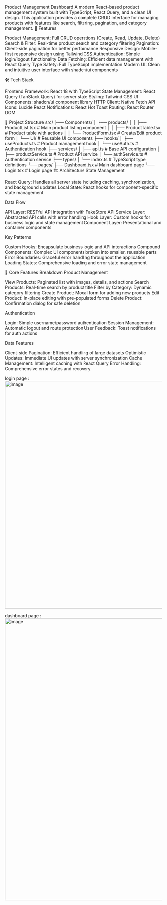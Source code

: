 

Product Management Dashboard
A modern React-based product management system built with TypeScript, React Query, and a clean UI design. This application provides a complete CRUD interface for managing products with features like search, filtering, pagination, and category management.
🚀 Features

Product Management: Full CRUD operations (Create, Read, Update, Delete)
Search & Filter: Real-time product search and category filtering
Pagination: Client-side pagination for better performance
Responsive Design: Mobile-first responsive design using Tailwind CSS
Authentication: Simple login/logout functionality
Data Fetching: Efficient data management with React Query
Type Safety: Full TypeScript implementation
Modern UI: Clean and intuitive user interface with shadcn/ui components

🛠️ Tech Stack

Frontend Framework: React 18 with TypeScript
State Management: React Query (TanStack Query) for server state
Styling: Tailwind CSS
UI Components: shadcn/ui component library
HTTP Client: Native Fetch API
Icons: Lucide React
Notifications: React Hot Toast
Routing: React Router DOM

📁 Project Structure
src/
├── Components/
│   ├── products/
│   │   ├── ProductList.tsx      # Main product listing component
│   │   ├── ProductTable.tsx     # Product table with actions
│   │   └── ProductForm.tsx      # Create/Edit product form
│   └── UI/                      # Reusable UI components
├── hooks/
│   ├── useProducts.ts           # Product management hook
│   └── useAuth.ts               # Authentication hook
├── services/
│   ├── api.ts                   # Base API configuration
│   ├── productService.ts        # Product API service
│   └── authService.ts           # Authentication service
├── types/
│   └── index.ts                 # TypeScript type definitions
└── pages/
    ├── Dashboard.tsx            # Main dashboard page
    └── Login.tsx                # Login page
🏗️ Architecture
State Management

React Query: Handles all server state including caching, synchronization, and background updates
Local State: React hooks for component-specific state management

Data Flow

API Layer: RESTful API integration with FakeStore API
Service Layer: Abstracted API calls with error handling
Hook Layer: Custom hooks for business logic and state management
Component Layer: Presentational and container components

Key Patterns

Custom Hooks: Encapsulate business logic and API interactions
Compound Components: Complex UI components broken into smaller, reusable parts
Error Boundaries: Graceful error handling throughout the application
Loading States: Comprehensive loading and error state management

🎯 Core Features Breakdown
Product Management

View Products: Paginated list with images, details, and actions
Search Products: Real-time search by product title
Filter by Category: Dynamic category filtering
Create Product: Modal form for adding new products
Edit Product: In-place editing with pre-populated forms
Delete Product: Confirmation dialog for safe deletion

Authentication

Login: Simple username/password authentication
Session Management: Automatic logout and route protection
User Feedback: Toast notifications for auth actions

Data Features

Client-side Pagination: Efficient handling of large datasets
Optimistic Updates: Immediate UI updates with server synchronization
Cache Management: Intelligent caching with React Query
Error Handling: Comprehensive error states and recovery

login page :
<img width="1013" height="730" alt="image" src="https://github.com/user-attachments/assets/77f9c85f-6753-4f8d-8bcf-d999839d411f" />

dashboard page : 
<img width="1773" height="904" alt="image" src="https://github.com/user-attachments/assets/24793a6c-df6a-4f90-ad08-1f7139c5c4be" />

